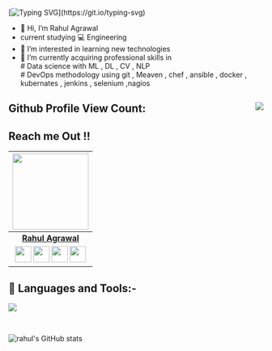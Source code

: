  [![Typing SVG](https://readme-typing-svg.herokuapp.com?font=Architects+Daughter&color=22EBF7&size=25&center=false&lines=hey!+its+Rahul;A+ML,+cloud,+devops+Enthusiast...)](https://git.io/typing-svg)

- 👋 Hi, I’m Rahul Agrawal
- current studying 💻 Engineering 
- 👀 I’m interested in learning new technologies
- 🌱 I’m currently acquiring professional skills in </br>
      # Data science with ML , DL , CV , NLP </br>
      # DevOps methodology using git , Meaven , chef , ansible , docker , kubernates , jenkins , selenium ,nagios


<!-- # [![Visitors](https://visitor-badge.glitch.me/badge?page_id=rahul-agrawal-99.visitor-badge)](https://github.com/rahul-agrawal-99) -->



 ## Github Profile View Count: <img align="right" src="https://profile-counter.glitch.me/rahul-agrawal-99/count.svg" />

<!-- ------------------------------------------------  start  --------------------------------------------------------------------- -->
## Reach me Out !!

|                                                                                         <a href="https://rahul-agrawal.me/site"><img src="https://github.com/rahul-agrawal-99/site/blob/master/assets/MyImg-modified.png" width="150px " height="150px" /></a>                                                                                         |
| :------------------------------------------------------------------------------------------------------------------------------------------------------------------------------------------------------------------------------------------------------------------------------------------------------------------------------------------: |
|                                                                                                                                        **[Rahul Agrawal](https://github.com/rahul-agrawal-99)**                                                                                                                                        |
| <a href = "mailto: agrawal.rahul20022@gmail.com"><img src="https://www.freepnglogos.com/uploads/gmail-email-logo-png-16.png" width="32px" height="32px"></a> <a href="https://www.instagram.com/rahul_agrawal_99/"><img src="https://cdn2.iconfinder.com/data/icons/social-media-2285/512/1_Instagram_colored_svg_1-512.png" width="32px" height="32px"></a> <a href="https://www.linkedin.com/in/rahulagrawal99"><img src="https://raw.githubusercontent.com/vinitshahdeo/Water-Monitoring-System/master/assets/linkedin.png" width="32px" height="32px"></a> <a href="http://www.rahul-agrawal.me/site"><img src="https://w7.pngwing.com/pngs/820/341/png-transparent-web-development-web-design-computer-icons-web-design-web-design-text-logo.png" width="32px" height="32px"></a>|

<!-- ------------------------------------------------ end --------------------------------------------------------------------- -->
## 🚀 Languages and Tools:-

<p align="left"> 

   <img src="https://img.icons8.com/color/48/000000/git.png"/> 
  
</p>
</br>

![rahul's GitHub stats](https://github-readme-stats.vercel.app/api?username=rahul-agrawal-99&show_icons=true&theme=radical)



